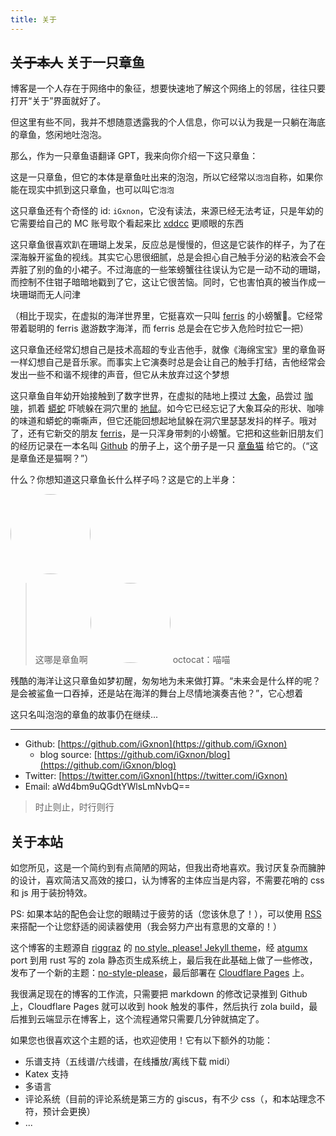 ```yaml
---
title: 关于
---
```


## ~~关于本人~~ 关于一只章鱼

博客是一个人存在于网络中的象征，想要快速地了解这个网络上的邻居，往往只要打开“关于”界面就好了。

但这里有些不同，我并不想随意透露我的个人信息，你可以认为我是一只躺在海底的章鱼，悠闲地吐泡泡。

那么，作为一只章鱼语翻译 GPT，我来向你介绍一下这只章鱼：

这是一只章鱼，但它的本体是章鱼吐出来的泡泡，所以它经常以`泡泡`自称，如果你能在现实中抓到这只章鱼，也可以叫它`泡泡`

这只章鱼还有个奇怪的 id: `iGxnon`，它没有读法，来源已经无法考证，只是年幼的它需要给自己的 MC 账号取个看起来比 [xddcc](https://www.reddit.com/r/TheDigitalCircus/comments/17v0rdb/what_does_xddcc_mean/) 更顺眼的东西

这只章鱼很喜欢趴在珊瑚上发呆，反应总是慢慢的，但这是它装作的样子，为了在深海躲开鲨鱼的视线。其实它心思很细腻，总是会担心自己触手分泌的粘液会不会弄脏了别的鱼的小裙子。不过海底的一些笨螃蟹往往误认为它是一动不动的珊瑚，而控制不住钳子暗暗地戳到了它，这让它很苦恼。同时，它也害怕真的被当作成一块珊瑚而无人问津

（相比于现实，在虚拟的海洋世界里，它挺喜欢一只叫 [ferris](https://rustacean.net/) 的小螃蟹🦀️。它经常带着聪明的 ferris 遨游数字海洋，而 ferris 总是会在它步入危险时拉它一把）

这只章鱼还经常幻想自己是技术高超的专业吉他手，就像《海绵宝宝》里的章鱼哥一样幻想自己是音乐家。而事实上它演奏时总是会让自己的触手打结，吉他经常会发出一些不和谐不规律的声音，但它从未放弃过这个梦想

这只章鱼自年幼开始接触到了数字世界，在虚拟的陆地上摸过 [大象](https://www.php.net/)，品尝过 [咖啡](https://www.java.com/)，抓着 [蟒蛇](https://www.python.org/) 吓唬躲在洞穴里的 [地鼠](https://go.dev/)。如今它已经忘记了大象耳朵的形状、咖啡的味道和蟒蛇的嘶嘶声，但它还能回想起地鼠躲在洞穴里瑟瑟发抖的样子。哦对了，还有它新交的朋友 [ferris](https://rustacean.net/)，是一只浑身带刺的小螃蟹。它把和这些新旧朋友们的经历记录在一本名叫 [Github](https://github.com/iGxnon) 的册子上，这个册子是一只 [章鱼猫](https://octodex.github.com/) 给它的。（“这是章鱼还是猫啊？”）

什么？你想知道这只章鱼长什么样子吗？这是它的上半身：

<img src="/images/logo.png" width=128 height=128 style="border-radius: 100%;"/>

> 这哪是章鱼啊
> <img src="https://octodex.github.com/images/original.png" width=128 height=128 style="border-radius: 100%;"/>
> octocat：喵喵

残酷的海洋让这只章鱼如梦初醒，匆匆地为未来做打算。“未来会是什么样的呢？是会被鲨鱼一口吞掉，还是站在海洋的舞台上尽情地演奏吉他？”，它心想着

这只名叫泡泡的章鱼的故事仍在继续...

---

+ Github: [https://github.com/iGxnon](https://github.com/iGxnon)
  + blog source: [https://github.com/iGxnon/blog](https://github.com/iGxnon/blog)
+ Twitter: [https://twitter.com/iGxnon](https://twitter.com/iGxnon)
+ Email: aWd4bm9uQGdtYWlsLmNvbQ==

> 时止则止，时行则行

## 关于本站

如您所见，这是一个简约到有点简陋的网站，但我出奇地喜欢。我讨厌复杂而臃肿的设计，喜欢简洁又高效的接口，认为博客的主体应当是内容，不需要花哨的 css 和 js 用于装扮特效。

PS: 如果本站的配色会让您的眼睛过于疲劳的话（您该休息了！），可以使用 <a href="/zh/posts/atom.xml" type="application/atom+xml">RSS</a> 来搭配一个让您舒适的阅读器使用（我会努力产出有意思的文章的！）

这个博客的主题源自 [riggraz](https://riggraz.dev/) 的 [no style, please! Jekyll theme](https://riggraz.dev/no-style-please/)，经 [atgumx](https://github.com/atgumx/no-style-please) port 到用 rust 写的 zola 静态页生成系统上，最后我在此基础上做了一些修改，发布了一个新的主题：[no-style-please](https://github.com/iGxnon/no-style-please)，最后部署在 [Cloudflare Pages](https://pages.cloudflare.com/) 上。

我很满足现在的博客的工作流，只需要把 markdown 的修改记录推到 Github 上，Cloudflare Pages 就可以收到 hook 触发的事件，然后执行 zola build，最后推到云端显示在博客上，这个流程通常只需要几分钟就搞定了。

如果您也很喜欢这个主题的话，也欢迎使用！它有以下额外的功能：

- 乐谱支持（五线谱/六线谱，在线播放/离线下载 midi）
- Katex 支持
- 多语言
- 评论系统（目前的评论系统是第三方的 giscus，有不少 css（，和本站理念不符，预计会更换）
- ...



<div id="inside">
</div>

<script>
    var inside_gate = `
<br><br>
<p>「明明和大家在一起，却好像孤单一人」</p>
<p>「好想成为人类啊」</p>
<p>「为了不让自己偏离这世界」</p>
<p> &nbsp; 里世界入口： <a href="/zh/inside">/zh/inside</a></p>
<br><br>
    `;
    if (Math.random() < 0.03) {
        document.querySelector("#inside").innerHTML = inside_gate;
    }
</script>
